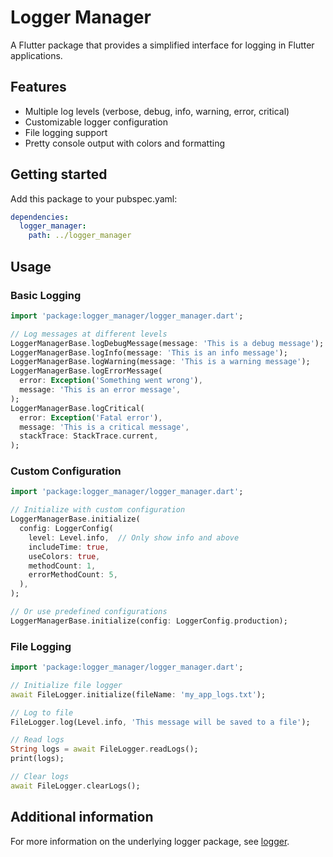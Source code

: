 # Logger Manager

A Flutter package that provides a simplified interface for logging in Flutter applications.

## Features

- Multiple log levels (verbose, debug, info, warning, error, critical)
- Customizable logger configuration
- File logging support
- Pretty console output with colors and formatting

## Getting started

Add this package to your pubspec.yaml:

```yaml
dependencies:
  logger_manager:
    path: ../logger_manager
```

## Usage

### Basic Logging

```dart
import 'package:logger_manager/logger_manager.dart';

// Log messages at different levels
LoggerManagerBase.logDebugMessage(message: 'This is a debug message');
LoggerManagerBase.logInfo(message: 'This is an info message');
LoggerManagerBase.logWarning(message: 'This is a warning message');
LoggerManagerBase.logErrorMessage(
  error: Exception('Something went wrong'),
  message: 'This is an error message',
);
LoggerManagerBase.logCritical(
  error: Exception('Fatal error'),
  message: 'This is a critical message',
  stackTrace: StackTrace.current,
);
```

### Custom Configuration

```dart
import 'package:logger_manager/logger_manager.dart';

// Initialize with custom configuration
LoggerManagerBase.initialize(
  config: LoggerConfig(
    level: Level.info,  // Only show info and above
    includeTime: true,
    useColors: true,
    methodCount: 1,
    errorMethodCount: 5,
  ),
);

// Or use predefined configurations
LoggerManagerBase.initialize(config: LoggerConfig.production);
```

### File Logging

```dart
import 'package:logger_manager/logger_manager.dart';

// Initialize file logger
await FileLogger.initialize(fileName: 'my_app_logs.txt');

// Log to file
FileLogger.log(Level.info, 'This message will be saved to a file');

// Read logs
String logs = await FileLogger.readLogs();
print(logs);

// Clear logs
await FileLogger.clearLogs();
```

## Additional information

For more information on the underlying logger package, see [logger](https://pub.dev/packages/logger).
